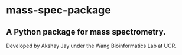 # mass-spec-package
## A Python package for mass spectrometry.
Developed by Akshay Jay under the Wang Bioinformatics Lab at UCR.